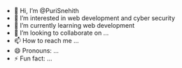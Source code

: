 - 👋 Hi, I’m @PuriSnehith
- 👀 I’m interested in web development and cyber security
- 🌱 I’m currently learning web development
- 💞️ I’m looking to collaborate on ...
- 📫 How to reach me ...
- 😄 Pronouns: ...
- ⚡ Fun fact: ...

<!---
PuriSnehith/PuriSnehith is a ✨ special ✨ repository because its `README.md` (this file) appears on your GitHub profile.
You can click the Preview link to take a look at your changes.
--->
